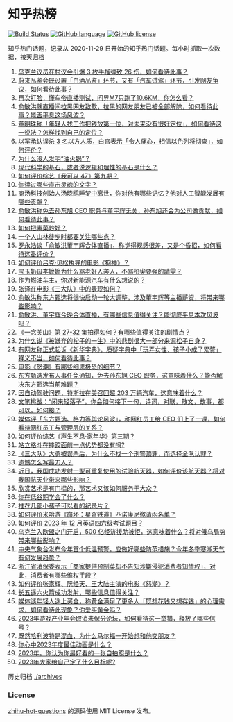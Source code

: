 # 知乎热榜
[![Build Status](https://github.com/ToWeLong/zhihu-hot-questions/workflows/CI/badge.svg)](https://github.com/ToWeLong/zhihu-hot-questions/actions)
[![GitHub language](https://img.shields.io/badge/language-golang-orange.svg)](https://golang.org/)
[![GitHub license](https://img.shields.io/github/license/ToWeLong/zhihu-hot-questions)](https://github.com/ToWeLong/zhihu-hot-questions/blob/main/LICENSE)

知乎热门话题，记录从 2020-11-29 日开始的知乎热门话题。每小时抓取一次数据，按天[归档](./archives)

<!-- BEGIN -->

1. [乌克兰议员在村议会引爆 3 枚手榴弹致 26 伤，如何看待此事？](https://www.zhihu.com/question/635168462)
1. [蔚来品鉴会既设置「白酒品鉴」环节，又有「汽车试驾」环节，引发网友争议，如何看待此事？](https://www.zhihu.com/question/634980920)
1. [再次打脸，懂车帝直播测试，问界M7只跑了10.6KM，你怎么看？](https://www.zhihu.com/question/634950250)
1. [俞敏洪就直播间拉黑网友致歉，拉黑的网友朋友已被全部解除，如何看待此事？能否平息这场风波？](https://www.zhihu.com/question/635192077)
1. [董明珠称「年轻人找工作把钱放第一位，对未来没有很好定位」，如何看待这一说法？怎样找到自己的定位？](https://www.zhihu.com/question/460116131)
1. [以军承认误杀 3 名以方人质，白宫表示「令人痛心，相信以色列将彻查」，如何评价？](https://www.zhihu.com/question/635167809)
1. [为什么没人发明“油火锅”？](https://www.zhihu.com/question/634457057)
1. [现代科学的基石，或者说逻辑和理性的基石是什么？](https://www.zhihu.com/question/541029773)
1. [如何评价综艺《我可以 47》第九期？](https://www.zhihu.com/question/635195824)
1. [你读过哪些直击灵魂的文字？](https://www.zhihu.com/question/623411870)
1. [商汤科技创始人汤晓鸥睡梦中离世，你对他有哪些记忆？他对人工智能发展有哪些贡献？](https://www.zhihu.com/question/635189787)
1. [俞敏洪称免去孙东旭 CEO 职务与董宇辉无关，孙东旭还会为公司做贡献，如何看待此事？](https://www.zhihu.com/question/635233189)
1. [如何把素菜炒好？](https://www.zhihu.com/question/292059841)
1. [一个人山林徒步时都要关注哪些点？](https://www.zhihu.com/question/630771896)
1. [罗永浩谈「俞敏洪董宇辉合体直播」，称觉得观感很差，又是个昏招，如何看待这番评价？](https://www.zhihu.com/question/635250749)
1. [如何评价吕克·贝松执导的电影《狗神》？](https://www.zhihu.com/question/634817344)
1. [宝玉奶母李嬷嬷为什么骂老好人袭人，不骂掐尖要强的晴雯？](https://www.zhihu.com/question/588826280)
1. [作为燃油车主，你对新能源汽车有什么想说的？](https://www.zhihu.com/question/633164767)
1. [张译在电影《三大队》中的表现如何？](https://www.zhihu.com/question/634814356)
1. [俞敏洪称东方甄选将很快启动一轮大调整，涉及董宇辉等主播薪资，将带来哪些影响？](https://www.zhihu.com/question/635252659)
1. [俞敏洪、董宇辉今晚合体直播，有哪些信息值得关注？能彻底平息本次风波吗？](https://www.zhihu.com/question/635225975)
1. [《一念关山》第 27-32 集拍得如何？有哪些值得关注的剧情点？](https://www.zhihu.com/question/634691121)
1. [为什么说《被嫌弃的松子的一生》中的悲剧很大一部分来源松子自身？](https://www.zhihu.com/question/534551718)
1. [有网友称正式起诉《新华字典》，质疑字典中「玩弄女性、孩子小成了累赘」释义不当，如何看待此事？](https://www.zhihu.com/question/635142295)
1. [电影《怒潮》有哪些细思极恐的细节？](https://www.zhihu.com/question/635039753)
1. [东方甄选发布人事任免通知，免去孙东旭 CEO 职务，这意味着什么？能否解决东方甄选当前难题？](https://www.zhihu.com/question/635151178)
1. [因自动驾驶问题，特斯拉在美召回超 203 万辆汽车，这意味着什么？](https://www.zhihu.com/question/634747580)
1. [文笔挑战：“闲来轻落子”，你会如何接下一句，诗词，对联，散文，故事，都可以，如何接？](https://www.zhihu.com/question/635197753)
1. [媒体评「东方甄选、格力等舆论风波」，称网红员工给 CEO 们上了一课，如何看待网红员工与管理层的关系？](https://www.zhihu.com/question/635020362)
1. [如何评价综艺《声生不息·家年华》第三期？](https://www.zhihu.com/question/635155478)
1. [站立格斗在摔跤面前一点优势都没有吗?](https://www.zhihu.com/question/629239085)
1. [《三大队》大勇被误杀后，为什么不找一个刑警顶罪，而选择全队认罪？](https://www.zhihu.com/question/634216846)
1. [遗憾怎么写最刀人？](https://www.zhihu.com/question/625604497)
1. [近日，我国成功发射一型可重复使用的试验航天器，如何评价该航天器？将对我国航天业带来哪些影响？](https://www.zhihu.com/question/634951080)
1. [欣赏艺术是有门槛的，那艺术又该如何服务于大众？](https://www.zhihu.com/question/634215270)
1. [你在低谷期学会了什么？](https://www.zhihu.com/question/630363339)
1. [推荐几部小孩子可以看的纪录片？](https://www.zhihu.com/question/468884754)
1. [如何评价米哈游《崩坏：星穹铁道》匹诺康尼邀请函名单？](https://www.zhihu.com/question/635074212)
1. [如何评价 2023 年 12 月英语四六级考试题目？](https://www.zhihu.com/question/635155057)
1. [乌克兰入欧盟之门开启，500 亿经济援助被拒，这意味着什么？将对俄乌局势带来哪些影响？](https://www.zhihu.com/question/635141287)
1. [中央气象台发布今年首个低温预警，应做好哪些防范措施？今年冬季寒潮天气有何发展趋势？](https://www.zhihu.com/question/635147553)
1. [浙江省消保委表示「商家提供预制菜却不告知涉嫌侵犯消费者知情权」，对此，消费者有哪些维权手段？](https://www.zhihu.com/question/635034917)
1. [如何评价张家辉、阮经天、王大陆主演的电影《怒潮》？](https://www.zhihu.com/question/634820167)
1. [长五遥六火箭成功发射，哪些信息值得关注？](https://www.zhihu.com/question/635091679)
1. [媒体谈年轻人迷上买金，称黄金满足了更多人「既想花钱又想存钱」的心理需求，如何看待此现象？你爱买黄金吗？](https://www.zhihu.com/question/634959323)
1. [2023年游戏产业年会取消未保分论坛，如何看待这一举措，释放了哪些信号？](https://www.zhihu.com/question/635156136)
1. [既然哈利波特是混血，为什么马尔福一开始想和他交朋友？](https://www.zhihu.com/question/543412098)
1. [你心中2023年度最佳动画是什么？](https://www.zhihu.com/question/632383378)
1. [2023年，你认为你最好看的一张自拍照是什么？](https://www.zhihu.com/question/634201136)
1. [2023年大家给自己定了什么目标呢?](https://www.zhihu.com/question/635147154)

<!-- END -->

历史归档 [./archives](./archives)


### License
[zhihu-hot-questions](https://github.com/towelong/zhihu-hot-questions) 的源码使用 MIT License 发布。